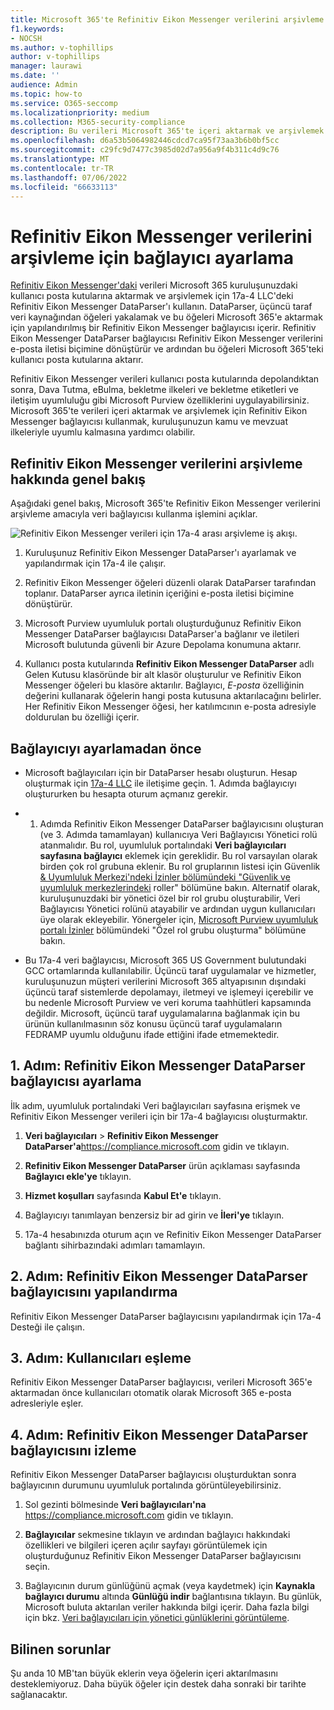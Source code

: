```yaml
---
title: Microsoft 365'te Refinitiv Eikon Messenger verilerini arşivleme için bağlayıcı ayarlama
f1.keywords:
- NOCSH
ms.author: v-tophillips
author: v-tophillips
manager: laurawi
ms.date: ''
audience: Admin
ms.topic: how-to
ms.service: O365-seccomp
ms.localizationpriority: medium
ms.collection: M365-security-compliance
description: Bu verileri Microsoft 365'te içeri aktarmak ve arşivlemek için 17a-4 Refinitiv Eikon Messenger DataParser bağlayıcısı ayarlamayı ve kullanmayı öğrenin.
ms.openlocfilehash: d6a53b5064982446cdcd7ca95f73aa3b6b0bf5cc
ms.sourcegitcommit: c29fc9d7477c3985d02d7a956a9f4b311c4d9c76
ms.translationtype: MT
ms.contentlocale: tr-TR
ms.lasthandoff: 07/06/2022
ms.locfileid: "66633113"
---
```

# <a name="set-up-a-connector-to-archive-refinitiv-eikon-messenger-data"></a>Refinitiv Eikon Messenger verilerini arşivleme için bağlayıcı ayarlama

[Refinitiv Eikon Messenger'daki](https://www.17a-4.com/refinitiv-messenger-dataparser/) verileri Microsoft 365 kuruluşunuzdaki kullanıcı posta kutularına aktarmak ve arşivlemek için 17a-4 LLC'deki Refinitiv Eikon Messenger DataParser'ı kullanın. DataParser, üçüncü taraf veri kaynağından öğeleri yakalamak ve bu öğeleri Microsoft 365'e aktarmak için yapılandırılmış bir Refinitiv Eikon Messenger bağlayıcısı içerir. Refinitiv Eikon Messenger DataParser bağlayıcısı Refinitiv Eikon Messenger verilerini e-posta iletisi biçimine dönüştürür ve ardından bu öğeleri Microsoft 365'teki kullanıcı posta kutularına aktarır.

Refinitiv Eikon Messenger verileri kullanıcı posta kutularında depolandıktan sonra, Dava Tutma, eBulma, bekletme ilkeleri ve bekletme etiketleri ve iletişim uyumluluğu gibi Microsoft Purview özelliklerini uygulayabilirsiniz. Microsoft 365'te verileri içeri aktarmak ve arşivlemek için Refinitiv Eikon Messenger bağlayıcısı kullanmak, kuruluşunuzun kamu ve mevzuat ilkeleriyle uyumlu kalmasına yardımcı olabilir.

## <a name="overview-of-archiving-refinitiv-eikon-messenger-data"></a>Refinitiv Eikon Messenger verilerini arşivleme hakkında genel bakış

Aşağıdaki genel bakış, Microsoft 365'te Refinitiv Eikon Messenger verilerini arşivleme amacıyla veri bağlayıcısı kullanma işlemini açıklar.

![Refinitiv Eikon Messenger verileri için 17a-4 arası arşivleme iş akışı.](../media/RefinitivMessengerDataParserConnectorWorkflow.png)

1. Kuruluşunuz Refinitiv Eikon Messenger DataParser'ı ayarlamak ve yapılandırmak için 17a-4 ile çalışır.

2. Refinitiv Eikon Messenger öğeleri düzenli olarak DataParser tarafından toplanır. DataParser ayrıca iletinin içeriğini e-posta iletisi biçimine dönüştürür.

3. Microsoft Purview uyumluluk portalı oluşturduğunuz Refinitiv Eikon Messenger DataParser bağlayıcısı DataParser'a bağlanır ve iletileri Microsoft bulutunda güvenli bir Azure Depolama konumuna aktarır.

4. Kullanıcı posta kutularında **Refinitiv Eikon Messenger DataParser** adlı Gelen Kutusu klasöründe bir alt klasör oluşturulur ve Refinitiv Eikon Messenger öğeleri bu klasöre aktarılır. Bağlayıcı, *E-posta* özelliğinin değerini kullanarak öğelerin hangi posta kutusuna aktarılacağını belirler. Her Refinitiv Eikon Messenger öğesi, her katılımcının e-posta adresiyle doldurulan bu özelliği içerir.

## <a name="before-you-set-up-a-connector"></a>Bağlayıcıyı ayarlamadan önce

- Microsoft bağlayıcıları için bir DataParser hesabı oluşturun. Hesap oluşturmak için [17a-4 LLC](https://www.17a-4.com/contact/) ile iletişime geçin. 1. Adımda bağlayıcıyı oluştururken bu hesapta oturum açmanız gerekir.

- 1. Adımda Refinitiv Eikon Messenger DataParser bağlayıcısını oluşturan (ve 3. Adımda tamamlayan) kullanıcıya Veri Bağlayıcısı Yönetici rolü atanmalıdır. Bu rol, uyumluluk portalındaki **Veri bağlayıcıları sayfasına bağlayıcı** eklemek için gereklidir. Bu rol varsayılan olarak birden çok rol grubuna eklenir. Bu rol gruplarının listesi için Güvenlik [& Uyumluluk Merkezi'ndeki İzinler bölümündeki "Güvenlik ve uyumluluk merkezlerindeki](../security/office-365-security/permissions-in-the-security-and-compliance-center.md#roles-in-the-security--compliance-center) roller" bölümüne bakın. Alternatif olarak, kuruluşunuzdaki bir yönetici özel bir rol grubu oluşturabilir, Veri Bağlayıcısı Yönetici rolünü atayabilir ve ardından uygun kullanıcıları üye olarak ekleyebilir. Yönergeler için, [Microsoft Purview uyumluluk portalı İzinler](microsoft-365-compliance-center-permissions.md#create-a-custom-role-group) bölümündeki "Özel rol grubu oluşturma" bölümüne bakın.

- Bu 17a-4 veri bağlayıcısı, Microsoft 365 US Government bulutundaki GCC ortamlarında kullanılabilir. Üçüncü taraf uygulamalar ve hizmetler, kuruluşunuzun müşteri verilerini Microsoft 365 altyapısının dışındaki üçüncü taraf sistemlerde depolamayı, iletmeyi ve işlemeyi içerebilir ve bu nedenle Microsoft Purview ve veri koruma taahhütleri kapsamında değildir. Microsoft, üçüncü taraf uygulamalarına bağlanmak için bu ürünün kullanılmasının söz konusu üçüncü taraf uygulamaların FEDRAMP uyumlu olduğunu ifade ettiğini ifade etmemektedir.

## <a name="step-1-set-up-a-refinitiv-eikon-messenger-dataparser-connector"></a>1. Adım: Refinitiv Eikon Messenger DataParser bağlayıcısı ayarlama

İlk adım, uyumluluk portalındaki Veri bağlayıcıları sayfasına erişmek ve Refinitiv Eikon Messenger verileri için bir 17a-4 bağlayıcısı oluşturmaktır.

1. **Veri bağlayıcıları** > **Refinitiv Eikon Messenger DataParser'a**<https://compliance.microsoft.com> gidin ve tıklayın.

2. **Refinitiv Eikon Messenger DataParser** ürün açıklaması sayfasında **Bağlayıcı ekle'ye** tıklayın.

3. **Hizmet koşulları** sayfasında **Kabul Et'e** tıklayın.

4. Bağlayıcıyı tanımlayan benzersiz bir ad girin ve **İleri'ye** tıklayın.

5. 17a-4 hesabınızda oturum açın ve Refinitiv Eikon Messenger DataParser bağlantı sihirbazındaki adımları tamamlayın.

## <a name="step-2-configure-the-refinitiv-eikon-messenger-dataparser-connector"></a>2. Adım: Refinitiv Eikon Messenger DataParser bağlayıcısını yapılandırma

Refinitiv Eikon Messenger DataParser bağlayıcısını yapılandırmak için 17a-4 Desteği ile çalışın.

## <a name="step-3-map-users"></a>3. Adım: Kullanıcıları eşleme

Refinitiv Eikon Messenger DataParser bağlayıcısı, verileri Microsoft 365'e aktarmadan önce kullanıcıları otomatik olarak Microsoft 365 e-posta adresleriyle eşler.

## <a name="step-4-monitor-the-refinitiv-eikon-messenger-dataparser-connector"></a>4. Adım: Refinitiv Eikon Messenger DataParser bağlayıcısını izleme

Refinitiv Eikon Messenger DataParser bağlayıcısı oluşturduktan sonra bağlayıcının durumunu uyumluluk portalında görüntüleyebilirsiniz.

1. Sol gezinti bölmesinde **Veri bağlayıcıları'na** <https://compliance.microsoft.com> gidin ve tıklayın.

2. **Bağlayıcılar** sekmesine tıklayın ve ardından bağlayıcı hakkındaki özellikleri ve bilgileri içeren açılır sayfayı görüntülemek için oluşturduğunuz Refinitiv Eikon Messenger DataParser bağlayıcısını seçin.

3. Bağlayıcının durum günlüğünü açmak (veya kaydetmek) için **Kaynakla bağlayıcı durumu** altında **Günlüğü indir** bağlantısına tıklayın. Bu günlük, Microsoft buluta aktarılan veriler hakkında bilgi içerir. Daha fazla bilgi için bkz. [Veri bağlayıcıları için yönetici günlüklerini görüntüleme](data-connector-admin-logs.md).

## <a name="known-issues"></a>Bilinen sorunlar

Şu anda 10 MB'tan büyük eklerin veya öğelerin içeri aktarılmasını desteklemiyoruz. Daha büyük öğeler için destek daha sonraki bir tarihte sağlanacaktır.
